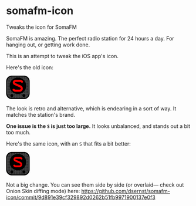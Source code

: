 # somafm-icon
Tweaks the icon for SomaFM

SomaFM is amazing. The perfect radio station for 24 hours a day. For hanging out, or getting work done.

This is an attempt to tweak the iOS app's icon.

Here's the old icon:

<img src="/old.png" title="old icon" width="64px" />

The look is retro and alternative, which is endearing in a sort of way. It matches the station's brand.

**One issue is the `S` is just too large.** It looks unbalanced, and stands out a bit too much.

Here's the same icon, with an `S` that fits a bit better:

<img src="/new.png" title="new icon" width="64px" />

Not a big change. You can see them side by side (or overlaid— check out Onion Skin diffing mode) here: https://github.com/dsernst/somafm-icon/commit/9d891e39cf329892d0262b51fb9971900137e0f3
